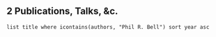 
## 2 Publications, Talks, &c.
```dataview
list title where icontains(authors, "Phil R. Bell") sort year asc
```